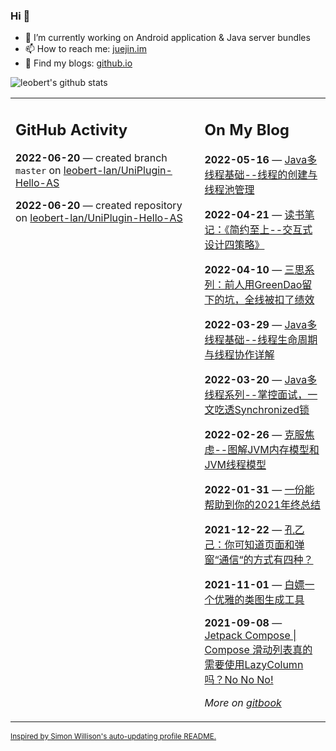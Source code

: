 ### Hi 👋

<!--
**leobert-lan/leobert-lan** is a ✨ _special_ ✨ repository because its `README.md` (this file) appears on your GitHub profile.

Here are some ideas to get you started:

- 🔭 I’m currently working on ...
- 🌱 I’m currently learning ...
- 👯 I’m looking to collaborate on ...
- 🤔 I’m looking for help with ...
- 💬 Ask me about ...
- 📫 How to reach me: ...
- 😄 Pronouns: ...
- ⚡ Fun fact: ...
-->

- 🔭 I’m currently working on Android application & Java server bundles
- 📫 How to reach me: [juejin.im](https://juejin.cn/user/2066737589654327)
- 👀 Find my blogs: [github.io](https://leobert-lan.github.io/)


![leobert's github stats](https://github-readme-stats.vercel.app/api?username=leobert-lan&show_icons=true&count_private=true)

<table><tr><td valign="top" width="60%">

## GitHub Activity
<!-- githubActivity starts -->
**2022-06-20** — created branch `master` on [leobert-lan/UniPlugin-Hello-AS](https://github.com/leobert-lan/UniPlugin-Hello-AS)

**2022-06-20** — created repository on [leobert-lan/UniPlugin-Hello-AS](https://github.com/leobert-lan/UniPlugin-Hello-AS)
<!-- githubActivity ends -->
</td><td valign="top" width="40%">

## On My Blog
<!-- blog starts -->
**2022-05-16** — [Java多线程基础--线程的创建与线程池管理](https://juejin.cn/post/7098235227490746375)

**2022-04-21** — [读书笔记：《简约至上--交互式设计四策略》](https://juejin.cn/post/7088618995036717086)

**2022-04-10** — [三思系列：前人用GreenDao留下的坑，全线被扣了绩效](https://juejin.cn/post/7084803493290213406)

**2022-03-29** — [Java多线程基础--线程生命周期与线程协作详解](https://juejin.cn/post/7080088772754292744)

**2022-03-20** — [Java多线程系列--掌控面试，一文吃透Synchronized锁](https://juejin.cn/post/7076820950020259848)

**2022-02-26** — [克服焦虑--图解JVM内存模型和JVM线程模型](https://juejin.cn/post/7068941257074016263)

**2022-01-31** — [一份能帮助到你的2021年终总结](https://juejin.cn/post/7059215032747294734)

**2021-12-22** — [孔乙己：你可知道页面和弹窗“通信“的方式有四种？](https://juejin.cn/post/7044166646696509453)

**2021-11-01** — [白嫖一个优雅的类图生成工具](https://juejin.cn/post/7025235961801867278)

**2021-09-08** — [Jetpack Compose | Compose 滑动列表真的需要使用LazyColumn吗？No No No!](https://juejin.cn/post/7005188848938385422)
<!-- blog ends -->
_More on [gitbook](https://leobert-lan.github.io/)_
</td></tr></table>

<sub><a href="https://simonwillison.net/2020/Jul/10/self-updating-profile-readme/">Inspired by Simon Willison's auto-updating profile README.</a></sub>